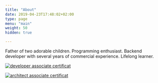 ```yaml
---
title: "About"
date: 2019-04-23T17:48:02+02:00
type: page
menu: "main"
weight: 50
hidden: true

---
```


Father of two adorable children. Programming enthusiast. Backend developer with several years of commercial experience. Lifelong learner.


[![developer associate certificat]("/images/developer-associate.png")](https://www.certmetrics.com/amazon/public/badge.aspx?i=2&t=c&d=2018-04-16&ci=AWS00444786)

[![architect associate certificat]("/images/architect-associate.png")](https://www.certmetrics.com/amazon/public/badge.aspx?i=1&t=c&d=2019-04-09&ci=AWS00444786)